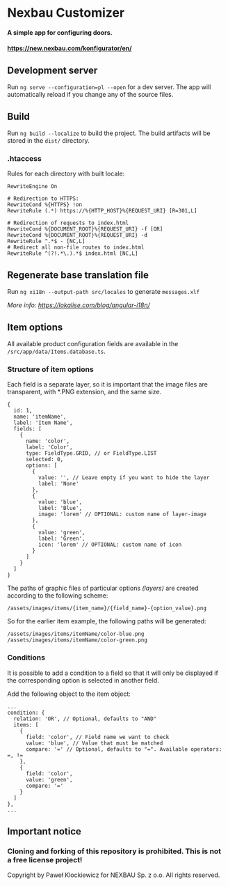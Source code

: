 # Nexbau Customizer

#### A simple app for configuring doors.

#### https://new.nexbau.com/konfigurator/en/

## Development server

Run `ng serve --configuration=pl --open` for a dev server. The app will automatically reload if you change any of the source files.

## Build

Run `ng build --localize` to build the project. The build artifacts will be stored in the `dist/` directory.

### .htaccess

Rules for each directory with built locale:

```
RewriteEngine On

# Redirection to HTTPS:
RewriteCond %{HTTPS} !on
RewriteRule (.*) https://%{HTTP_HOST}%{REQUEST_URI} [R=301,L]

# Redirection of requests to index.html
RewriteCond %{DOCUMENT_ROOT}%{REQUEST_URI} -f [OR]
RewriteCond %{DOCUMENT_ROOT}%{REQUEST_URI} -d
RewriteRule ^.*$ - [NC,L]
# Redirect all non-file routes to index.html
RewriteRule ^(?!.*\.).*$ index.html [NC,L]

```

## Regenerate base translation file

Run `ng xi18n --output-path src/locales` to generate `messages.xlf`

*More info: https://lokalise.com/blog/angular-i18n/*

## Item options

All available product configuration fields are available in the `/src/app/data/Items.database.ts`.

### Structure of item options

Each field is a separate layer, so it is important that the image files are transparent, with *.PNG extension, and the same size.

```
{
  id: 1,
  name: 'itemName',
  label: 'Item Name',
  fields: [
    {
      name: 'color',
      label: 'Color',
      type: FieldType.GRID, // or FieldType.LIST
      selected: 0,
      options: [
        {
          value: '', // Leave empty if you want to hide the layer 
          label: 'None'
        },
        {
          value: 'blue',
          label: 'Blue',
          image: 'lorem' // OPTIONAL: custom name of layer-image
        },
        {
          value: 'green',
          label: 'Green',
          icon: 'lorem' // OPTIONAL: custom name of icon
        }
      ]
    }
  ]
}
```

The paths of graphic files of particular options *(layers)* are created according to the following scheme:

```
/assets/images/items/{item_name}/{field_name}-{option_value}.png
```

So for the earlier item example, the following paths will be generated:

```
/assets/images/items/itemName/color-blue.png
/assets/images/items/itemName/color-green.png
```

### Conditions

It is possible to add a condition to a field so that it will only be displayed if the corresponding option is selected in another field.

Add the following object to the item object:

```
...
condition: {
  relation: 'OR', // Optional, defaults to "AND"
  items: [
    {
      field: 'color', // Field name we want to check
      value: 'blue', // Value that must be matched
      compare: '=' // Optional, defaults to "=". Available operators: =, !=
    },
    {
      field: 'color',
      value: 'green',
      compare: '='
    }
  ]
},
...
```

## Important notice

### Cloning and forking of this repository is prohibited. This is not a free license project!

Copyright by Paweł Klockiewicz for NEXBAU Sp. z o.o. All rights reserved.
